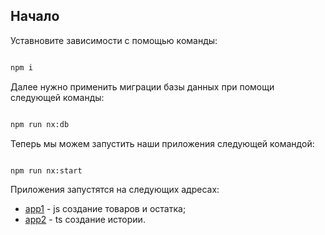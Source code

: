 ## Начало

Уставновите зависимости с помощью команды:

```bash

npm i

```

Далее нужно применить миграции базы данных при помощи следующей команды:

```bash

npm run nx:db


```

Теперь мы можем запустить наши приложения следующей командой:

```bash

npm run nx:start


```

Приложения запустятся на следующих адресах:

- [app1](http://localhost:5000) - js создание товаров и остатка;
- [app2](http://localhost:5001) - ts создание истории.
